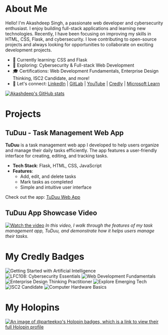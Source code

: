 # About Me

Hello! I'm Akashdeep Singh, a passionate web developer and cybersecurity enthusiast. I enjoy building full-stack applications and learning new technologies. Recently, I have been focusing on improving my skills in HTML, CSS, Flask, and cybersecurity. I love contributing to open-source projects and always looking for opportunities to collaborate on exciting development projects.

- 🌱 Currently learning: CSS and Flask
- 💼 Exploring: Cybersecurity & Full-stack Web Development
- 🎓 Certifications: Web Development Fundamentals, Enterprise Design Thinking, ISC2 Candidate, and more!
- 🔗 Let's connect: [LinkedIn](https://www.linkedin.com/in/parteekxo) | [GitLab](https://gitlab.com/parteekxo) | [YouTube](https://www.youtube.com/@parteekxo) | [Credly](https://www.credly.com/users/akashdeep-singh.a1ddba0b) | [Microsoft Learn](https://learn.microsoft.com/en-us/users/parteekxo/)

[![Akashdeep's GitHub stats](https://github-readme-stats.vercel.app/api?username=parteekxo&show_icons=true&theme=radical)](https://github.com/anuraghazra/github-readme-stats)

# Projects

## TuDuu - Task Management Web App
**TuDuu** is a task management web app I developed to help users organize and manage their daily tasks efficiently. The app features a user-friendly interface for creating, editing, and tracking tasks.

- **Tech Stack**: Flask, HTML, CSS, JavaScript
- **Features**: 
  - Add, edit, and delete tasks
  - Mark tasks as completed
  - Simple and intuitive user interface

Check out the app: [TuDuu Web App](https://your-app-link.com)

## TuDuu App Showcase Video
[![Watch the video](https://img.youtube.com/vi/1nUOCIeR0RQ/0.jpg)](https://www.youtube.com/watch?v=1nUOCIeR0RQ)
*In this video, I walk through the features of my task management app, TuDuu, and demonstrate how it helps users manage their tasks.*

# My Credly Badges
![Getting Started with Artificial Intelligence](https://imgur.com/jb9w8wg.png)
![LFC108: Cybersecurity Essentials](https://i.imgur.com/bSlMHZ0.png)
![Web Development Fundamentals](https://i.imgur.com/kutez52.png)
![Enterprise Design Thinking Practitioner](https://i.imgur.com/HFrdqEH.png)
![Explore Emerging Tech](https://i.imgur.com/3Ebe0Bj.png)
![ISC2 Candidate](https://i.imgur.com/j7e4JC9.png)
![Computer Hardware Basics](https://i.imgur.com/gxky8OL.png)

# My Holopins
[![An image of @parteekxo's Holopin badges, which is a link to view their full Holopin profile](https://holopin.me/parteekxo)](https://holopin.io/@parteekxo)

<!---
parteekxo/parteekxo is a ✨ special ✨ repository because its `README.md` (this file) appears on your GitHub profile.
You can click the Preview link to take a look at your changes.
--->
